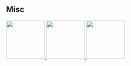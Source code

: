 ## Misc

<body>

<a target="_blank" href="https://www.credly.com/badges/1830909e-0601-47d2-819d-17ae0095e389/public_url">
  <img width="105" height="105" alt="" src="https://www.owens.edu/workforce_cs/wp-content/uploads/sites/33/2022/09/Microsoft-Azure-Admin200x200.png">
</a>

</body>

<body>

<a target="_blank" href="https://cs.lpi.org/caf/Xamman/certification/verify/LPI000406066/crbe2hf57m">
  <img width="105" height="105" alt="" src="https://images.credly.com/size/680x680/images/28669969-37c3-4fd1-9ef6-f67309e75bb7/LPI_LPIC1.png">
</a>

</body>


<body>

<a target="_blank" href="https://cs.lpi.org/caf/Xamman/certification/verify/LPI000406066/crbe2hf57m">
  <img width="105" height="105" alt="" src="https://images.credly.com/images/423a56f8-2f41-4fe3-8e51-1b99f97d40ec/LPI_LPIC2.png">
</a>

</body>
